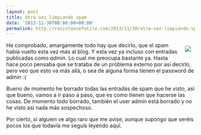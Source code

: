 ```yaml
---
layout: post
title: Otra vez limpiando spam
date: '2013-11-30T00:00:00+00:00'
permalink: http://resistancefutile.com/2013/11/30/otra-vez-limpiando-spam/
---
```

<img src="http://resistancefutile.com/wp-content/Captura-de-pantalla-2013-11-30-a-les-17.17.32.png" style="float:right; padding:10px 10px 10px" />He comprobado, amargamente todo hay que decirlo, que el spam había vuelto esta vez más al blog. Y esta vez ya incluso con entradas publicadas como <em>admin</em>. Lo cual me preocupa bastante ya. Hasta hace poco pensaba que se trataba de un problema externo por así decirlo, pero veo que esto va más allá, o sea de alguna forma tienen el password de admin :(

Bueno de momento he borrado todas las entradas de spam que he visto, así que bueno, vamos a ir paso a paso, que es como tienen que hacerse las cosas. De momento todo borrado, también el user admin está borrado y no he visto así nada más sospechoso.

Por cierto, si alguien ve algo raro que me avise, aunque supongo que seréis pocos los que todavía me seguís leyendo aquí.
